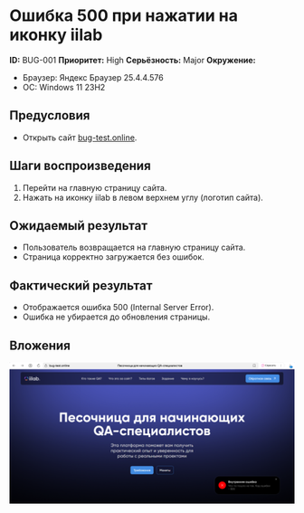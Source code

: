 # Ошибка 500 при нажатии на иконку iilab

**ID:** BUG-001
**Приоритет:** High
**Серьёзность:** Major
**Окружение:**

- Браузер: Яндекс Браузер 25.4.4.576
- ОС: Windows 11 23H2

## Предусловия

- Открыть сайт [bug-test.online](https://bug-test.online).

## Шаги воспроизведения

1. Перейти на главную страницу сайта.
2. Нажать на иконку iilab в левом верхнем углу (логотип сайта).

## Ожидаемый результат

- Пользователь возвращается на главную страницу сайта.
- Страница корректно загружается без ошибок.

## Фактический результат

- Отображается ошибка 500 (Internal Server Error).
- Ошибка не убирается до обновления страницы.

## Вложения

![ошибка 500](error500.png)
